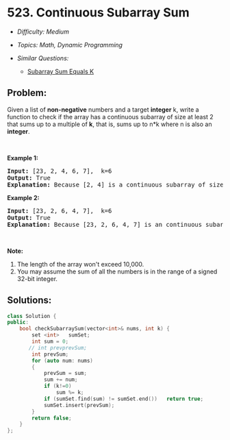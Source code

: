 # 523. Continuous Subarray Sum

* *Difficulty: Medium*

* *Topics: Math, Dynamic Programming*

* *Similar Questions:*

  * [Subarray Sum Equals K](./tests/continuous-subarray-sum.md)

## Problem:

<p>Given a list of <b>non-negative</b> numbers and a target <b>integer</b> k, write a function to check if the array has a continuous subarray of size at least 2 that sums up to a multiple of <b>k</b>, that is, sums up to n*k where n is also an <b>integer</b>.</p>

<p>&nbsp;</p>

<p><b>Example 1:</b></p>

<pre>
<b>Input:</b> [23, 2, 4, 6, 7],  k=6
<b>Output:</b> True
<b>Explanation:</b> Because [2, 4] is a continuous subarray of size 2 and sums up to 6.
</pre>

<p><b>Example 2:</b></p>

<pre>
<b>Input:</b> [23, 2, 6, 4, 7],  k=6
<b>Output:</b> True
<b>Explanation:</b> Because [23, 2, 6, 4, 7] is an continuous subarray of size 5 and sums up to 42.
</pre>

<p>&nbsp;</p>

<p><b>Note:</b></p>

<ol>
	<li>The length of the array won&#39;t exceed 10,000.</li>
	<li>You may assume the sum of all the numbers is in the range of a signed 32-bit integer.</li>
</ol>

## Solutions:

```c++
class Solution {
public:
    bool checkSubarraySum(vector<int>& nums, int k) {
        set <int>   sumSet;
        int sum = 0;
       // int prevprevSum;
        int prevSum;
        for (auto num: nums)
        {
            prevSum = sum;
            sum += num;
            if (k!=0)
                sum %= k;
            if (sumSet.find(sum) != sumSet.end())   return true;
            sumSet.insert(prevSum);
        }
        return false;
    }
};
```
